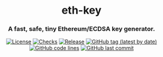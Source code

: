 <div align="center">

# eth-key
### A fast, safe, tiny Ethereum/ECDSA key generator.

[![License](https://img.shields.io/badge/License-GPLv3-blue.svg)](https://www.gnu.org/licenses/gpl-3.0)
[![Checks](https://github.com/hack-ink/eth-key/actions/workflows/checks.yml/badge.svg?branch=main)](https://github.com/hack-ink/eth-key/actions/workflows/checks.yml)
[![Release](https://github.com/hack-ink/eth-key/actions/workflows/release.yml/badge.svg)](https://github.com/hack-ink/eth-key/actions/workflows/release.yml)
[![GitHub tag (latest by date)](https://img.shields.io/github/v/tag/hack-ink/eth-key)](https://github.com/hack-ink/eth-key/tags)
[![GitHub code lines](https://tokei.rs/b1/github/hack-ink/eth-key)](https://github.com/hack-ink/eth-key)
[![GitHub last commit](https://img.shields.io/github/last-commit/hack-ink/eth-key?color=red&style=plastic)](https://github.com/hack-ink/eth-key)

</div>
